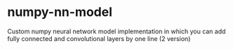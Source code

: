 # numpy-nn-model
Сustom numpy neural network model implementation in which you can add fully connected  and convolutional layers by one line (2 version)
